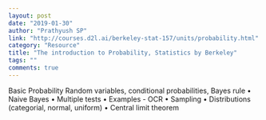 ```yaml
---
layout: post
date: "2019-01-30"
author: "Prathyush SP"
link: "http://courses.d2l.ai/berkeley-stat-157/units/probability.html"
category: "Resource"
title: "The introduction to Probability, Statistics by Berkeley"
tags: ""
comments: true
---
```

Basic Probability
Random variables, conditional probabilities, Bayes rule
• Naive Bayes
• Multiple tests
• Examples - OCR
• Sampling
• Distributions (categorial, normal, uniform)
• Central limit theorem